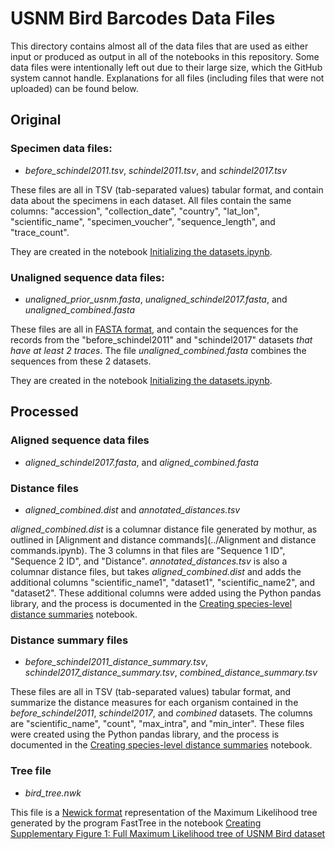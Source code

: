 # USNM Bird Barcodes Data Files

This directory contains almost all of the data files that are used as either input or produced as output in all of the notebooks in this repository. Some data files were intentionally left out due to their large size, which the GitHub system cannot handle. Explanations for all files (including files that were not uploaded) can be found below.

## Original

### Specimen data files:
* *before_schindel2011.tsv*, *schindel2011.tsv*, and *schindel2017.tsv*

These files are all in TSV (tab-separated values) tabular format, and contain data about the specimens in each dataset. All files contain the same columns: "accession", "collection_date", "country", "lat_lon", "scientific_name", "specimen_voucher", "sequence_length", and "trace_count".

They are created in the notebook [Initializing the datasets.ipynb](http://nbviewer.jupyter.org/github/MikeTrizna/USNMBirdDNABarcoding2017/blob/master/Initializing%20the%20datasets.ipynb).

### Unaligned sequence data files:
* *unaligned_prior_usnm.fasta*, *unaligned_schindel2017.fasta*, and *unaligned_combined.fasta*

These files are all in [FASTA format](https://en.wikipedia.org/wiki/FASTA_format), and contain the sequences for the records from the "before_schindel2011" and "schindel2017" datasets *that have at least 2 traces*. The file *unaligned_combined.fasta* combines the sequences from these 2 datasets.

They are created in the notebook [Initializing the datasets.ipynb](http://nbviewer.jupyter.org/github/MikeTrizna/USNMBirdDNABarcoding2017/blob/master/Initializing%20the%20datasets.ipynb).

## Processed

### Aligned sequence data files
* *aligned_schindel2017.fasta*, and *aligned_combined.fasta*

### Distance files
* *aligned_combined.dist* and *annotated_distances.tsv*

*aligned_combined.dist* is a columnar distance file generated by mothur, as outlined in [Alignment and distance commands](../Alignment and distance commands.ipynb). The 3 columns in that files are "Sequence 1 ID", "Sequence 2 ID", and "Distance". *annotated_distances.tsv* is also a columnar distance files, but takes *aligned_combined.dist* and adds the additional columns "scientific_name1", "dataset1", "scientific_name2", and "dataset2". These additional columns were added using the Python pandas library, and the process is documented in the [Creating species-level distance summaries](https://github.com/MikeTrizna/USNMBirdDNABarcoding2017/blob/master/Creating%20species-level%20distance%20summaries.ipynb) notebook.

### Distance summary files
* *before_schindel2011_distance_summary.tsv*, *schindel2017_distance_summary.tsv*, *combined_distance_summary.tsv*

These files are all in TSV (tab-separated values) tabular format, and summarize the distance measures for each organism contained in the *before_schindel2011*, *schindel2017*, and *combined* datasets. The columns are "scientific_name", "count", "max_intra", and "min_inter". These files were created using the Python pandas library, and the process is documented in the [Creating species-level distance summaries](https://github.com/MikeTrizna/USNMBirdDNABarcoding2017/blob/master/Creating%20species-level%20distance%20summaries.ipynb) notebook.

### Tree file
* *bird_tree.nwk*

This file is a [Newick format](https://en.wikipedia.org/wiki/Newick_format) representation of the Maximum Likelihood tree generated by the program FastTree in the notebook [Creating Supplementary Figure 1: Full Maximum Likelihood tree of USNM Bird dataset](http://nbviewer.jupyter.org/github/MikeTrizna/USNMBirdDNABarcoding2017/blob/master/Creating%20Supplementary%20Figure%201.ipynb)
